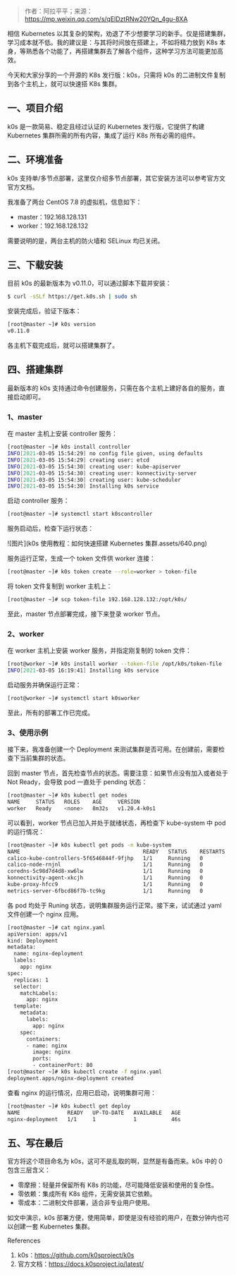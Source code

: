 > 作者：阿拉平平；来源：https://mp.weixin.qq.com/s/qElDztRNw20YQn_4gu-8XA

相信 Kubernetes 以其复杂的架构，劝退了不少想要学习的新手。仅是搭建集群，学习成本就不低。我的建议是：与其将时间放在搭建上，不如将精力放到 K8s 本身，等熟悉各个功能了，再搭建集群去了解各个组件，这种学习方法可能更加高效。

今天和大家分享的一个开源的 K8s 发行版：k0s，只需将 k0s 的二进制文件复制到各个主机上，就可以快速搭 K8s 集群。

## 一、项目介绍

k0s 是一款简易、稳定且经过认证的 Kubernetes 发行版，它提供了构建 Kubernetes 集群所需的所有内容，集成了运行 K8s 所有必需的组件。



## 二、环境准备

k0s 支持单/多节点部署，这里仅介绍多节点部署，其它安装方法可以参考官方文官方文档。

我准备了两台 CentOS 7.8 的虚拟机，信息如下：

- master：192.168.128.131
- worker：192.168.128.132

需要说明的是，两台主机的防火墙和 SELinux 均已关闭。



## 三、下载安装

目前 k0s 的最新版本为 v0.11.0，可以通过脚本下载并安装：

```bash
$ curl -sSLf https://get.k0s.sh | sudo sh
```

安装完成后，验证下版本：

```bash
[root@master ~]# k0s version
v0.11.0
```

各主机下载完成后，就可以搭建集群了。



## 四、搭建集群

最新版本的 k0s 支持通过命令创建服务，只需在各个主机上建好各自的服务，直接启动即可。

### 1、master

在 master 主机上安装 controller 服务：

```bash
[root@master ~]# k0s install controller 
INFO[2021-03-05 15:54:29] no config file given, using defaults         
INFO[2021-03-05 15:54:29] creating user: etcd                          
INFO[2021-03-05 15:54:30] creating user: kube-apiserver                
INFO[2021-03-05 15:54:30] creating user: konnectivity-server           
INFO[2021-03-05 15:54:30] creating user: kube-scheduler                
INFO[2021-03-05 15:54:30] Installing k0s service
```

启动 controller 服务：

```bash
[root@master ~]# systemctl start k0scontroller
```

服务启动后，检查下运行状态：

![图片](k0s 使用教程：如何快速搭建 Kubernetes 集群.assets/640.png)

服务运行正常，生成一个 token 文件供 worker 连接：

```bash
[root@master ~]# k0s token create --role=worker > token-file
```

将 token 文件复制到 worker 主机上：

```bash
[root@master ~]# scp token-file 192.168.128.132:/opt/k0s/
```

至此，master 节点部署完成，接下来登录 worker 节点。



### 2、worker

在 worker 主机上安装 worker 服务，并指定刚复制的 token 文件：

```bash
[root@worker ~]# k0s install worker --token-file /opt/k0s/token-file 
INFO[2021-03-05 16:19:41] Installing k0s service
```

启动服务并确保运行正常：

```bash
[root@worker ~]# systemctl start k0sworker
```

至此，所有的部署工作已完成。



### 3、使用示例

接下来，我准备创建一个 Deployment 来测试集群是否可用。在创建前，需要检查下当前集群的状态。

回到 master 节点，首先检查节点的状态。需要注意：如果节点没有加入或者处于 Not Ready，会导致 pod 一直处于 pending 状态：

```bash
[root@master ~]# k0s kubectl get nodes
NAME     STATUS   ROLES    AGE     VERSION
worker   Ready    <none>   8m32s   v1.20.4-k0s1
```

可以看到，worker 节点已加入并处于就绪状态，再检查下 kube-system 中 pod 的运行情况：

```bash
[root@master ~]# k0s kubectl get pods -n kube-system
NAME                                       READY   STATUS    RESTARTS   AGE
calico-kube-controllers-5f6546844f-9fjhp   1/1     Running   0          37m
calico-node-rnjnl                          1/1     Running   0          12m
coredns-5c98d7d4d8-xw6lw                   1/1     Running   0          38m
konnectivity-agent-xkcjh                   1/1     Running   0          10m
kube-proxy-hfcc9                           1/1     Running   0          12m
metrics-server-6fbcd86f7b-tc9kg            1/1     Running   0          37m
```

各 pod 均处于 Runing 状态，说明集群服务运行正常。接下来，试试通过 yaml 文件创建一个 nginx 应用。

```bash
[root@master ~]# cat nginx.yaml 
apiVersion: apps/v1
kind: Deployment
metadata:
  name: nginx-deployment
  labels:
    app: nginx
spec:
  replicas: 1
  selector:
    matchLabels:
      app: nginx
  template:
    metadata:
      labels:
        app: nginx
    spec:
      containers:
      - name: nginx
        image: nginx
        ports:
        - containerPort: 80
[root@master ~]# k0s kubectl create -f nginx.yaml 
deployment.apps/nginx-deployment created
```

查看 nginx 的运行情况，应用已启动，说明集群可用：

```bash
[root@master ~]# k0s kubectl get deploy
NAME               READY   UP-TO-DATE   AVAILABLE   AGE
nginx-deployment   1/1     1            1           46s
```



## 五、写在最后

官方将这个项目命名为 k0s，这可不是乱取的啊，显然是有备而来。k0s 中的 0 包含三层含义：

- 零摩擦：轻量并保留所有 K8s 的功能，尽可能降低安装和使用的复杂性。
- 零依赖：集成所有 K8s 组件，无需安装其它依赖。
- 零成本：二进制文件部署，适合非专业用户使用。

如文中演示，k0s 部署方便，使用简单，即使是没有经验的用户，在数分钟内也可以创建一套 Kubernetes 集群。

References

1. k0s：https://github.com/k0sproject/k0s
2. 官方文档：https://docs.k0sproject.io/latest/
